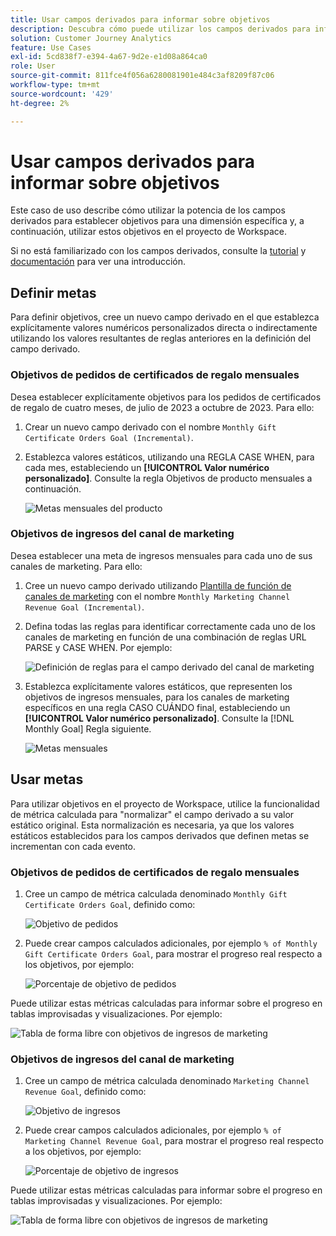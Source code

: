 ```yaml
---
title: Usar campos derivados para informar sobre objetivos
description: Descubra cómo puede utilizar los campos derivados para informar sobre objetivos (objetivos) en sus proyectos de Workspace.
solution: Customer Journey Analytics
feature: Use Cases
exl-id: 5cd838f7-e394-4a67-9d2e-e1d08a864ca0
role: User
source-git-commit: 811fce4f056a6280081901e484c3af8209f87c06
workflow-type: tm+mt
source-wordcount: '429'
ht-degree: 2%

---
```


# Usar campos derivados para informar sobre objetivos

Este caso de uso describe cómo utilizar la potencia de los campos derivados para establecer objetivos para una dimensión específica y, a continuación, utilizar estos objetivos en el proyecto de Workspace.

Si no está familiarizado con los campos derivados, consulte la [tutorial](https://experienceleague.adobe.com/docs/customer-journey-analytics-learn/tutorials/data-views/derived-fields-in-cja.html?lang=en) y [documentación](../data-views/derived-fields/derived-fields.md) para ver una introducción.


## Definir metas

Para definir objetivos, cree un nuevo campo derivado en el que establezca explícitamente valores numéricos personalizados directa o indirectamente utilizando los valores resultantes de reglas anteriores en la definición del campo derivado.


### Objetivos de pedidos de certificados de regalo mensuales

Desea establecer explícitamente objetivos para los pedidos de certificados de regalo de cuatro meses, de julio de 2023 a octubre de 2023. Para ello:

1. Crear un nuevo campo derivado con el nombre `Monthly Gift Certificate Orders Goal (Incremental)`.

1. Establezca valores estáticos, utilizando una REGLA CASE WHEN, para cada mes, estableciendo un **[!UICONTROL Valor numérico personalizado]**. Consulte la regla Objetivos de producto mensuales a continuación.

   ![Metas mensuales del producto](assets/goals-derived-field-product-goals-1.png)


### Objetivos de ingresos del canal de marketing

Desea establecer una meta de ingresos mensuales para cada uno de sus canales de marketing. Para ello:

1. Cree un nuevo campo derivado utilizando [Plantilla de función de canales de marketing](/help/data-views/derived-fields/derived-fields.md#marketing-channels) con el nombre `Monthly Marketing Channel Revenue Goal (Incremental)`.

1. Defina todas las reglas para identificar correctamente cada uno de los canales de marketing en función de una combinación de reglas URL PARSE y CASE WHEN. Por ejemplo:

   ![Definición de reglas para el campo derivado del canal de marketing](assets/goals-derived-field-marketing-channel-1.png)

1. Establezca explícitamente valores estáticos, que representen los objetivos de ingresos mensuales, para los canales de marketing específicos en una regla CASO CUÁNDO final, estableciendo un **[!UICONTROL Valor numérico personalizado]**. Consulte la [!DNL Monthly Goal] Regla siguiente.

   ![Metas mensuales](assets/goals-derived-field-marketing-channel-2.png)



## Usar metas

Para utilizar objetivos en el proyecto de Workspace, utilice la funcionalidad de métrica calculada para &quot;normalizar&quot; el campo derivado a su valor estático original. Esta normalización es necesaria, ya que los valores estáticos establecidos para los campos derivados que definen metas se incrementan con cada evento.

### Objetivos de pedidos de certificados de regalo mensuales

1. Cree un campo de métrica calculada denominado `Monthly Gift Certificate Orders Goal`, definido como:

   ![Objetivo de pedidos](assets/calculated-metric-ordersgoals.png)

1. Puede crear campos calculados adicionales, por ejemplo `% of Monthly Gift Certificate Orders Goal`, para mostrar el progreso real respecto a los objetivos, por ejemplo:

   ![Porcentaje de objetivo de pedidos](assets/calculated-metric-ordersgoalspercent.png)

Puede utilizar estas métricas calculadas para informar sobre el progreso en tablas improvisadas y visualizaciones. Por ejemplo:

![Tabla de forma libre con objetivos de ingresos de marketing](assets/freeform-table-product-order-goals.png)


### Objetivos de ingresos del canal de marketing

1. Cree un campo de métrica calculada denominado `Marketing Channel Revenue Goal`, definido como:

   ![Objetivo de ingresos](assets/calculated-metric-revenuegoals.png)

1. Puede crear campos calculados adicionales, por ejemplo `% of Marketing Channel Revenue Goal`, para mostrar el progreso real respecto a los objetivos, por ejemplo:

   ![Porcentaje de objetivo de ingresos](assets/calculated-metric-revenuegoalspercent.png)

Puede utilizar estas métricas calculadas para informar sobre el progreso en tablas improvisadas y visualizaciones. Por ejemplo:

![Tabla de forma libre con objetivos de ingresos de marketing](assets/freeform-table-marketing-channel-revenue-goals.png)
